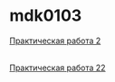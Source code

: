 # mdk0103
<a href="pr02"> Практическая работа 2 </a>
<br>

<br>
<a href="pr22"> Практическая работа 22 </a>
<br>

<br>

<br>

<br>

<br>

<br>

<br>
